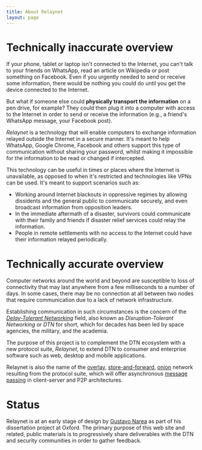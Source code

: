 ```yaml
---
title: About Relaynet
layout: page
---
```


# Technically inaccurate overview

If your phone, tablet or laptop isn't connected to the Internet, you can't talk to your friends on WhatsApp, read an article on Wikipedia or post something on Facebook. Even if you urgently needed to send or receive some information, there would be nothing you could do until you get the device connected to the Internet.

But what if someone else could **physically transport the information** on a pen drive, for example? They could then plug it into a computer with access to the Internet in order to send or receive the information (e.g., a friend's WhatsApp message, your Facebook post).

_Relaynet_ is a technology that will enable computers to exchange information relayed outside the Internet in a secure manner. It's meant to help WhatsApp, Google Chrome, Facebook and others support this type of communication without sharing your password, whilst making it impossible for the information to be read or changed if intercepted.

This technology can be useful in times or places where the Internet is unavailable, as opposed to when it's restricted and technologies like VPNs can be used. It's meant to support scenarios such as:

- Working around Internet blackouts in oppressive regimes by allowing dissidents and the general public to communicate securely, and even broadcast information from opposition leaders.
- In the immediate aftermath of a disaster, survivors could communicate with their family and friends if disaster relief services could relay the information.
- People in remote settlements with no access to the Internet could have their information relayed periodically.


# Technically accurate overview

Computer networks around the world and beyond are susceptible to loss of connectivity that may last anywhere from a few milliseconds to a number of days. In some cases, there may be no connection at all between two nodes that require communication due to a lack of network infrastructure.

Establishing communication in such circumstances is the concern of the [_Delay-Tolerant Networking_](https://en.wikipedia.org/wiki/Delay-tolerant_networking) field, also known as _Disruption-Tolerant Networking_ or _DTN_ for short, which for decades has been led by space agencies, the military, and the academia.

The purpose of this project is to complement the DTN ecosystem with a new protocol suite, _Relaynet_, to extend DTN to consumer and enterprise software such as web, desktop and mobile applications.

Relaynet is also the name of the [overlay](https://en.wikipedia.org/wiki/Overlay_network), [store-and-forward](https://en.wikipedia.org/wiki/Store_and_forward), [onion](https://en.wikipedia.org/wiki/Onion_routing) network resulting from the protocol suite, which will offer asynchronous [message passing](https://en.wikipedia.org/wiki/Message_passing) in client-server and P2P architectures.

# Status

Relaynet is at an early stage of design by [Gustavo Narea](https://gustavonarea.net/about/) as part of his dissertation project at Oxford. The primary purpose of this web site and related, public materials is to progressively share deliverables with the DTN and security communities in order to gather feedback.
